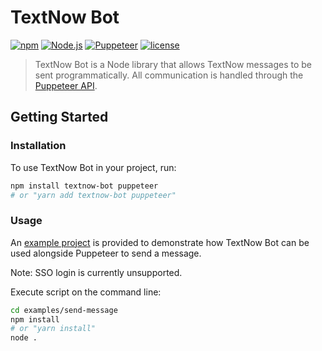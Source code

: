# TextNow Bot

<!-- [START badges] -->
[![npm](https://img.shields.io/npm/v/textnow-bot)](https://www.npmjs.com/package/textnow-bot)
[![Node.js](https://img.shields.io/badge/environment-Node.js-brightgreen)](#)
[![Puppeteer](https://img.shields.io/badge/API-Puppeteer-brightgreen)](#)
[![license](https://img.shields.io/github/license/george-lim/textnow-bot)](https://github.com/george-lim/textnow-bot/blob/master/LICENSE)
<!-- [END badges] -->

> TextNow Bot is a Node library that allows TextNow messages to be sent programmatically. All communication is handled through the [Puppeteer API](https://github.com/puppeteer/puppeteer/blob/v2.1.1/docs/api.md).

<!-- [START getstarted] -->
## Getting Started

### Installation

To use TextNow Bot in your project, run:

```bash
npm install textnow-bot puppeteer
# or "yarn add textnow-bot puppeteer"
```

### Usage

An [example project](https://github.com/george-lim/textnow-bot/blob/master/examples/send-message) is provided to demonstrate how TextNow Bot can be used alongside Puppeteer to send a message.

Note: SSO login is currently unsupported.

Execute script on the command line:
```bash
cd examples/send-message
npm install
# or "yarn install"
node .
```
<!-- [END getstarted] -->

